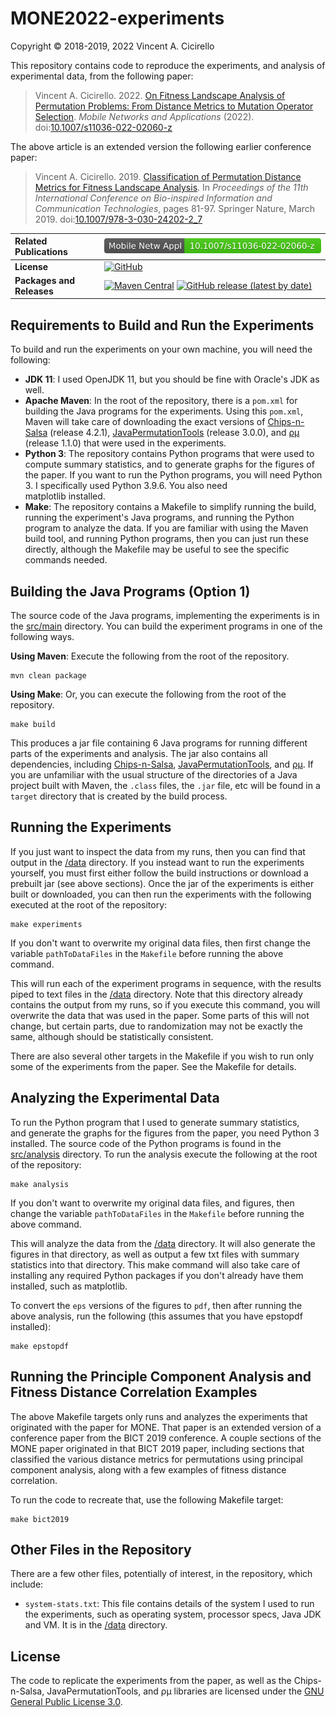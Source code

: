 # MONE2022-experiments

Copyright &copy; 2018-2019, 2022 Vincent A. Cicirello

This repository contains code to reproduce the experiments, and analysis of 
experimental data, from the following paper:

> Vincent A. Cicirello. 2022. [On Fitness Landscape Analysis of Permutation Problems: From Distance Metrics to Mutation Operator Selection](https://www.cicirello.org/publications/Cicirello-MONE-2022.pdf). *Mobile Networks and Applications* (2022). doi:[10.1007/s11036-022-02060-z](https://doi.org/10.1007/s11036-022-02060-z)

The above article is an extended version the following earlier conference paper:

> Vincent A. Cicirello. 2019. [Classification of Permutation Distance Metrics for Fitness Landscape Analysis](https://www.cicirello.org/publications/cicirello-bict2019.pdf). In *Proceedings of the 11th International Conference on Bio-inspired Information and Communication Technologies*, pages 81-97. Springer Nature, March 2019. doi:[10.1007/978-3-030-24202-2_7](https://doi.org/10.1007/978-3-030-24202-2_7)

| __Related Publications__ | [![DOI](doi.svg)](https://doi.org/10.1007/s11036-022-02060-z) |
| :--- | :--- |
| __License__ | [![GitHub](https://img.shields.io/github/license/cicirello/MONE2022-experiments)](LICENSE) | 
| __Packages and Releases__ | [![Maven Central](https://img.shields.io/maven-central/v/org.cicirello/mone-article-experiments.svg?label=Maven%20Central)](https://search.maven.org/artifact/org.cicirello/mone-article-experiments) [![GitHub release (latest by date)](https://img.shields.io/github/v/release/cicirello/MONE2022-experiments?logo=GitHub)](https://github.com/cicirello/MONE2022-experiments/releases) |

## Requirements to Build and Run the Experiments

To build and run the experiments on your own machine, you will need the following:
* __JDK 11__: I used OpenJDK 11, but you should be fine with Oracle's 
  JDK as well. 
* __Apache Maven__: In the root of the repository, there is a `pom.xml` 
  for building the Java programs for the experiments. Using this `pom.xml`, 
  Maven will take care of downloading the exact versions of 
  [Chips-n-Salsa](https://chips-n-salsa.cicirello.org/) (release 4.2.1), 
  [JavaPermutationTools](https://jpt.cicirello.org) (release 3.0.0), and
  [&rho;&mu;](https://rho-mu.cicirello.org) (release 1.1.0)  that were 
  used in the experiments. 
* __Python 3__: The repository contains Python programs that were used to 
  compute summary statistics, and to generate
  graphs for the figures of the paper. If you want to run the Python programs, 
  you will need Python 3. I specifically used Python 3.9.6. You also need  
  matplotlib installed.
* __Make__: The repository contains a Makefile to simplify running the build, 
  running the experiment's Java programs, and running the Python program to 
  analyze the data. If you are familiar with using the Maven build tool, 
  and running Python programs, then you can just run these directly, although 
  the Makefile may be useful to see the specific commands needed.

## Building the Java Programs (Option 1)

The source code of the Java programs, implementing the experiments
is in the [src/main](src/main) directory.  You can build the experiment 
programs in one of the following ways.

__Using Maven__: Execute the following from the root of the
repository.

```shell
mvn clean package
```

__Using Make__: Or, you can execute the following from the root
of the repository.

```shell
make build
```

This produces a jar file containing 6 Java programs for running 
different parts of the experiments and analysis. The jar also contains all
dependencies, including [Chips-n-Salsa](https://chips-n-salsa.cicirello.org/), 
[JavaPermutationTools](https://jpt.cicirello.org), and 
[&rho;&mu;](https://rho-mu.cicirello.org).
If you are unfamiliar with the usual structure of the directories of 
a Java project built with Maven, the `.class` files, the `.jar` file, 
etc will be found in a `target` directory that is created by the 
build process.

## Running the Experiments

If you just want to inspect the data from my runs, then you can find that output
in the [/data](data) directory. If you instead want to run the experiments yourself,
you must first either follow the build instructions or download a prebuilt jar (see above
sections). Once the jar of the experiments is either built or downloaded, you can then run 
the experiments with the following executed at the root of the repository:

```shell
make experiments
```

If you don't want to overwrite my original data files, then first change the variable
`pathToDataFiles` in the `Makefile` before running the above command.

This will run each of the experiment programs in sequence, 
with the results piped to text files in the [/data](data) directory. Note that
this directory already contains the output from my runs, so if you execute this command,
you will overwrite the data that was used in the paper. Some parts of this will not
change, but certain parts, due to randomization may not be exactly the same, although should
be statistically consistent. 

There are also several other targets in the Makefile if you wish to 
run only some of the experiments from the paper. See the Makefile for
details.

## Analyzing the Experimental Data

To run the Python program that I used to generate summary statistics,  
and generate the graphs for the figures from the paper,
you need Python 3 installed. The source code of the Python programs is 
found in the [src/analysis](src/analysis) directory.  To run the analysis
execute the following at the root of the repository:

```shell
make analysis
```

If you don't want to overwrite my original data files, and figures, then change the variable
`pathToDataFiles` in the `Makefile` before running the above command.

This will analyze the data from the [/data](data) directory. It will also 
generate the figures in that directory, as well as output a few txt files with
summary statistics into that directory. This make command will also take
care of installing any required Python packages if you don't already have them
installed, such as matplotlib.

To convert the `eps` versions of the figures to `pdf`, then after running the above
analysis, run the following (this assumes that you have epstopdf installed):

```shell
make epstopdf
```

## Running the Principle Component Analysis and Fitness Distance Correlation Examples

The above Makefile targets only runs and analyzes the experiments that originated with the 
paper for MONE. That paper is an extended version of a conference paper from the
BICT 2019 conference. A couple sections of the MONE paper originated in that BICT 2019 
paper, including sections that classified the various distance metrics for permutations
using principal component analysis, along with a few examples of fitness distance
correlation. 

To run the code to recreate that, use the following Makefile target:

```shell
make bict2019
```

## Other Files in the Repository

There are a few other files, potentially of interest, in the repository,
which include:
* `system-stats.txt`: This file contains details of the system I 
  used to run the experiments, such as operating system, processor 
  specs, Java JDK and VM. It is in the [/data](data) directory.

## License

The code to replicate the experiments from the paper, as well as the
Chips-n-Salsa, JavaPermutationTools, and &rho;&mu; libraries are licensed 
under the [GNU General Public License 3.0](https://www.gnu.org/licenses/gpl-3.0.en.html).

